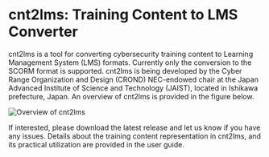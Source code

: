 # cnt2lms: Training Content to LMS Converter
cnt2lms is a tool for converting cybersecurity training content to Learning Management System (LMS) formats. Currently only the conversion to the SCORM format is supported. cnt2lms is being developed by the Cyber Range Organization and Design (CROND) NEC-endowed chair at the Japan Advanced Institute of Science and Technology (JAIST), located in Ishikawa prefecture, Japan. An overview of cnt2lms is provided in the figure below.

![Overview of cnt2lms](https://github.com/crond-jaist/cnt2lms/blob/master/cnt2lms_overview.png "Overview of cnt2lms")

If interested, please download the latest release and let us know if you have any issues. Details about the training content representation in cnt2lms, and its practical utilization are provided in the user guide.
